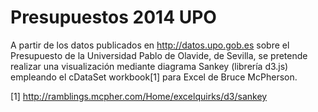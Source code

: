Presupuestos 2014 UPO
=====================

A partir de los datos publicados en http://datos.upo.gob.es sobre el Presupuesto de la Universidad Pablo de Olavide, de Sevilla, se pretende realizar una visualización mediante diagrama Sankey (librería d3.js) empleando el cDataSet workbook[1] para Excel de Bruce McPherson.

[1] http://ramblings.mcpher.com/Home/excelquirks/d3/sankey
